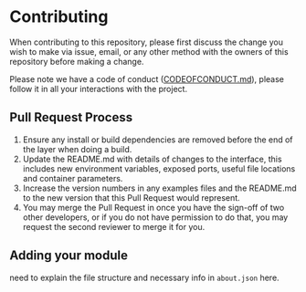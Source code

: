 # Contributing

When contributing to this repository, please first discuss the change you wish to make via issue, email, or any other method with the owners of this repository before making a change. 

Please note we have a code of conduct ([CODEOFCONDUCT.md](https://github.com/amoodie/sededu/blob/master/CODEOFCONDUCT.md)), please follow it in all your interactions with the project.

## Pull Request Process

1. Ensure any install or build dependencies are removed before the end of the layer when doing a build.
2. Update the README.md with details of changes to the interface, this includes new environment variables, exposed ports, useful file locations and container parameters.
3. Increase the version numbers in any examples files and the README.md to the new version that this Pull Request would represent.
4. You may merge the Pull Request in once you have the sign-off of two other developers, or if you do not have permission to do that, you may request the second reviewer to merge it for you.

## Adding your module
need to explain the file structure and necessary info in `about.json` here.

